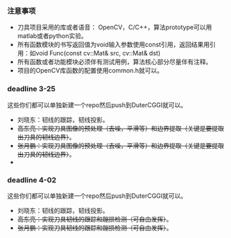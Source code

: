 ### 注意事项

* 刀具项目采用的库或者语音： OpenCV，C/C++，算法prototype可以用matlab或者python实验。
* 所有函数模块的书写返回值为void输入参数使用const引用，返回结果用引用：如void Func(const cv::Mat& src, cv::Mat& dst)
* 所有函数或者功能模块必须伴有测试用例，算法核心部分尽量伴有注释。
* 项目的OpenCV库函数的配置使用common.h就可以。

### deadline 3-25

这些你们都可以单独新建一个repo然后push到DuterCGGI就可以。

* 刘晓东：韧线的跟踪，韧线投影。
* ~~高东亮：实现刀具图像的预处理（去噪，平滑等）和边界提取（关键是要提取出刀具的韧线边界）~~。
* ~~张月鹏：实现刀具图像的预处理（去噪，平滑等）和边界提取（关键是要提取出刀具的韧线边界）~~。
* 

### deadline 4-02

这些你们都可以单独新建一个repo然后push到DuterCGGI就可以。

* 刘晓东：韧线的跟踪，韧线投影。
* ~~高东亮：实现刀具韧线的跟踪和蹦损检测（可自由发挥）~~。
* ~~张月鹏：实现刀具韧线的跟踪和蹦损检测（可自由发挥）~~。
